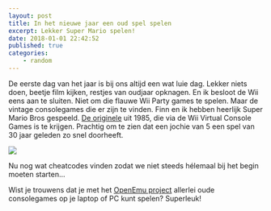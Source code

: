 ```yaml
---
layout: post
title: In het nieuwe jaar een oud spel spelen
excerpt: Lekker Super Mario spelen!
date: 2018-01-01 22:42:52
published: true
categories: 
    - random
---
```


De eerste dag van het jaar is bij ons altijd een wat luie dag. Lekker niets doen, beetje film kijken, restjes van oudjaar opknagen. 
En ik besloot de Wii eens aan te sluiten. Niet om die flauwe Wii Party games te spelen. Maar de vintage consolegames die er zijn te vinden. Finn en ik hebben heerlijk Super Mario Bros gespeeld. [De originele][1] uit 1985, die via de Wii Virtual Console Games is te krijgen. Prachtig om te zien dat een jochie van 5 een spel van 30 jaar geleden zo snel doorheeft. 

![][image-1]

Nu nog wat cheatcodes vinden zodat we niet steeds hélemaal bij het begin moeten starten...  

Wist je trouwens dat je met het [OpenEmu project][2] allerlei oude consolegames op je laptop of PC kunt spelen? Superleuk!

[1]:	https://www.makeuseof.com/tag/origins-history-mario-geek-history-lessons/
[2]:	http://openemu.org/

[image-1]:	/images/supermariobros.png
